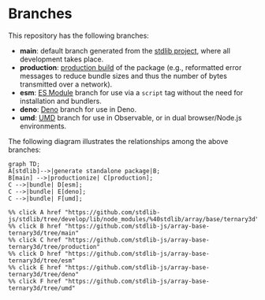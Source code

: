 <!--

@license Apache-2.0

Copyright (c) 2022 The Stdlib Authors.

Licensed under the Apache License, Version 2.0 (the "License");
you may not use this file except in compliance with the License.
You may obtain a copy of the License at

    http://www.apache.org/licenses/LICENSE-2.0

Unless required by applicable law or agreed to in writing, software
distributed under the License is distributed on an "AS IS" BASIS,
WITHOUT WARRANTIES OR CONDITIONS OF ANY KIND, either express or implied.
See the License for the specific language governing permissions and
limitations under the License.

-->

# Branches

This repository has the following branches:

-   **main**: default branch generated from the [stdlib project][stdlib-url], where all development takes place.
-   **production**: [production build][production-url] of the package (e.g., reformatted error messages to reduce bundle sizes and thus the number of bytes transmitted over a network).
-   **esm**: [ES Module][esm-url] branch for use via a `script` tag without the need for installation and bundlers.
-   **deno**: [Deno][deno-url] branch for use in Deno.
-   **umd**: [UMD][umd-url] branch for use in Observable, or in dual browser/Node.js environments.

The following diagram illustrates the relationships among the above branches:

```mermaid
graph TD;
A[stdlib]-->|generate standalone package|B;
B[main] -->|productionize| C[production];
C -->|bundle| D[esm];
C -->|bundle| E[deno];
C -->|bundle| F[umd];

%% click A href "https://github.com/stdlib-js/stdlib/tree/develop/lib/node_modules/%40stdlib/array/base/ternary3d"
%% click B href "https://github.com/stdlib-js/array-base-ternary3d/tree/main"
%% click C href "https://github.com/stdlib-js/array-base-ternary3d/tree/production"
%% click D href "https://github.com/stdlib-js/array-base-ternary3d/tree/esm"
%% click E href "https://github.com/stdlib-js/array-base-ternary3d/tree/deno"
%% click F href "https://github.com/stdlib-js/array-base-ternary3d/tree/umd"
```

[stdlib-url]: https://github.com/stdlib-js/stdlib/tree/develop/lib/node_modules/%40stdlib/array/base/ternary3d
[production-url]: https://github.com/stdlib-js/array-base-ternary3d/tree/production
[deno-url]: https://github.com/stdlib-js/array-base-ternary3d/tree/deno
[umd-url]: https://github.com/stdlib-js/array-base-ternary3d/tree/umd
[esm-url]: https://github.com/stdlib-js/array-base-ternary3d/tree/esm